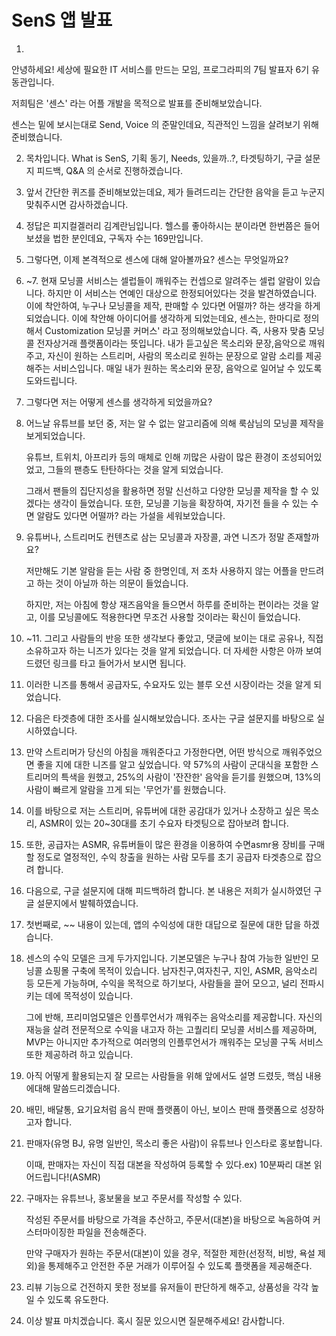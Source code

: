 # SenS 앱 발표

1. 

   안녕하세요! 세상에 필요한 IT 서비스를 만드는 모임, 프로그라피의 7팀 발표자 6기 유동관입니다. 

   저희팀은 '센스' 라는 어플 개발을 목적으로 발표를 준비해보았습니다. 

   센스는 밑에 보시는대로 Send, Voice 의 준말인데요, 직관적인 느낌을 살려보기 위해 준비했습니다.

2. 
   목차입니다. What is SenS, 기획 동기, Needs, 있을까..?, 타겟팅하기, 구글 설문지 피드백, Q&A 의 순서로 진행하겠습니다.

3. 
   앞서 간단한 퀴즈를 준비해보았는데요, 제가 들려드리는 간단한 음악을 듣고 누군지 맞춰주시면 감사하겠습니다.

4. 
   정답은 피지컬겔러리 김계란님입니다. 헬스를 좋아하시는 분이라면 한번쯤은 들어보셨을 법한 분인데요, 구독자 수는 169만입니다.

5. 
   그렇다면, 이제 본격적으로 센스에 대해 알아볼까요? 센스는 무엇일까요? 

6. ~7.
   현재 모닝콜 서비스는 셀럽들이 깨워주는 컨셉으로 알려주는 셀럽 알람이 있습니다. 하지만 이 서비스는 연예인 대상으로 한정되어있다는 것을 발견하였습니다. 이에 착안하여, 누구나 모닝콜을 제작, 판매할 수 있다면 어떨까? 하는 생각을 하게 되었습니다. 이에 착안해 아이디어를 생각하게 되었는데요, 센스는, 한마디로 정의해서  Customization 모닝콜 커머스' 라고 정의해보았습니다. 즉, 사용자 맞춤 모닝콜 전자상거래 플랫폼이라는 뜻입니다. 
   내가 듣고싶은 목소리와 문장,음악으로 깨워주고, 자신이 원하는 스트리머, 사람의 목소리로 원하는 문장으로 알람 소리를 제공해주는 서비스입니다. 매일 내가 원하는 목소리와 문장, 음악으로 일어날 수 있도록 도와드립니다. 

7. 
   그렇다면 저는 어떻게 센스를 생각하게 되었을까요?

8. 
   어느날 유튜브를 보던 중, 저는 알 수 없는 알고리즘에 의해 룩삼님의 모닝콜 제작을 보게되었습니다. 

   유튜브, 트위치, 아프리카 등의 매체로 인해 끼많은 사람이 많은 환경이 조성되어있었고, 그들의 팬층도 탄탄하다는 것을 알게 되었습니다. 

   그래서 팬들의 집단지성을 활용하면 정말 신선하고 다양한 모닝콜 제작을 할 수 있겠다는 생각이 들었습니다.
   또한, 모닝콜 기능을 확장하여, 자기전 들을 수 있는 수면 알람도 있다면 어떨까? 라는 가설을 세워보았습니다.  

9. 
   유튜버나, 스트리머도 컨텐츠로 삼는 모닝콜과 자장콜, 과연 니즈가 정말 존재할까요? 

   저만해도 기본 알람을 듣는 사람 중 한명인데, 저 조차 사용하지 않는 어플을 만드려고 하는 것이 아닐까 하는 의문이 들었습니다.

   하지만, 저는 아침에 항상 재즈음악을 들으면서 하루를 준비하는 편이라는 것을 알고, 이를 모닝콜에도 적용한다면 무조건 사용할 것이라는 확신이 들었습니다.

10. ~11.
    그리고 사람들의 반응 또한 생각보다 좋았고, 댓글에 보이는 대로 공유나, 직접 소유하고자 하는 니즈가 있다는 것을 알게 되었습니다. 더 자세한 사항은 아까 보여드렸던 링크를 타고 들어가서 보시면 됩니다.

12. 
    이러한 니즈를 통해서 공급자도, 수요자도 있는 블루 오션 시장이라는 것을 알게 되었습니다.

13. 
    다음은 타겟층에 대한 조사를 실시해보았습니다. 조사는 구글 설문지를 바탕으로 실시하였습니다.

14. 
    만약 스트리머가 당신의 아침을 깨워준다고 가정한다면, 어떤 방식으로 깨워주었으면 좋을 지에 대한 니즈를 알고 싶었습니다. 약 57%의 사람이 군대식을 포함한 스트리머의 특색을 원했고, 25%의 사람이 '잔잔한' 음악을 듣기를 원했으며, 13%의 사람이 빠르게 알람을 끄게 되는 '무언가'를 원했습니다. 

15. 
    이를 바탕으로 저는 스트리머, 유튜버에 대한 공감대가 있거나 소장하고 싶은 목소리, ASMR이 있는 20~30대를 초기 수요자 타겟팅으로 잡아보려 합니다.

16. 
    또한, 공급자는 ASMR, 유튜버들이 많은 환경을 이용하여 수면asmr용 장비를 구매할 정도로 열정적인, 수익 창출을 원하는 사람 모두를 초기 공급자 타겟층으로 잡으려 합니다.

17. 
    다음으로, 구글 설문지에 대해 피드백하려 합니다. 본 내용은 저희가 실시하였던 구글 설문지에서 발췌하였습니다.

18. 
    첫번째로, ~~ 내용이 있는데, 앱의 수익성에 대한 대답으로 질문에 대한 답을 하겠습니다.

19. 
    센스의 수익 모델은 크게 두가지입니다. 기본모델은 누구나 참여 가능한 일반인 모닝콜 쇼핑몰 구축에 목적이 있습니다. 남자친구,여자친구, 지인, ASMR, 음악소리 등 모든게 가능하며, 수익을 목적으로 하기보다, 사람들을 끌어 모으고, 널리 전파시키는 데에 목적성이 있습니다. 

    그에 반해, 프리미엄모델은 인플루언서가 깨워주는 음악소리를 제공합니다. 자신의 재능을 살려 전문적으로 수익을 내고자 하는 고퀄리티 모닝콜 서비스를 제공하며, MVP는 아니지만 추가적으로 여러명의 인플루언서가 깨워주는 모닝콜 구독 서비스 또한 제공하려 하고 있습니다.

20. 
    아직 어떻게 활용되는지 잘 모르는 사람들을 위해 앞에서도 설명 드렸듯, 핵심 내용에대해 말씀드리겠습니다.

21. 
    배민, 배달통, 요기요처럼 음식 판매 플랫폼이 아닌, 보이스 판매 플랫폼으로 성장하고자 합니다.

22. 
    판매자(유명 BJ, 유명 일반인, 목소리 좋은 사람)이 유튜브나 인스타로 홍보합니다.

    이때, 판매자는 자신이 직접 대본을 작성하여 등록할 수 있다.ex) 10분짜리 대본 읽어드립니다!(ASMR)

23. 
    구매자는 유튜브나, 홍보물을 보고 주문서를 작성할 수 있다.

    작성된 주문서를 바탕으로 가격을 추산하고, 주문서(대본)을 바탕으로 녹음하여 커스터마이징한 파일을 전송해준다.

    만약 구매자가 원하는 주문서(대본)이 있을 경우, 적절한 제한(선정적, 비방, 욕설 제외)을 통제해주고 안전한 주문 거래가 이루어질 수 있도록 플랫폼을 제공해준다.

24. 
    리뷰 기능으로 건전하지 못한 정보를 유저들이 판단하게 해주고, 상품성을 각각 높일 수 있도록 유도한다.

25. 
    이상 발표 마치겠습니다. 혹시 질문 있으시면 질문해주세요! 감사합니다.
